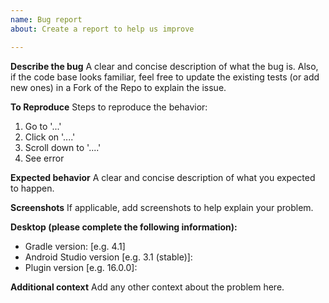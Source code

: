 ```yaml
---
name: Bug report
about: Create a report to help us improve

---
```


**Describe the bug**
A clear and concise description of what the bug is. Also, if the code base looks familiar, feel free to update the existing tests (or add new ones) in a Fork of the Repo to explain the issue.

**To Reproduce**
Steps to reproduce the behavior:
1. Go to '...'
2. Click on '....'
3. Scroll down to '....'
4. See error

**Expected behavior**
A clear and concise description of what you expected to happen.

**Screenshots**
If applicable, add screenshots to help explain your problem.

**Desktop (please complete the following information):**
 - Gradle version: [e.g. 4.1]
 - Android Studio version [e.g. 3.1 (stable)]:
 - Plugin version [e.g. 16.0.0]: 

**Additional context**
Add any other context about the problem here.
